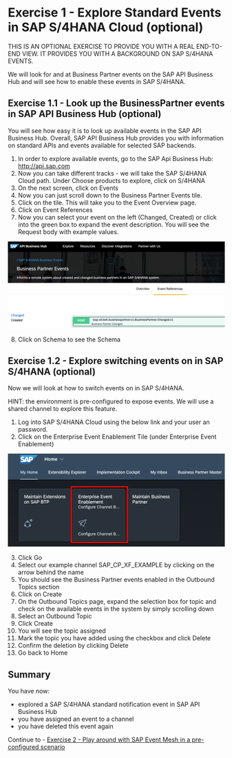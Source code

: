 # Exercise 1 - Explore Standard Events in SAP S/4HANA Cloud (optional)

THIS IS AN OPTIONAL EXERCISE TO PROVIDE YOU WITH A REAL END-TO-END VIEW. IT PROVIDES YOU WITH A BACKGROUND ON SAP S/4HANA EVENTS.

We will look for and at Business Partner events on the SAP API Business Hub and will see how to enable these events in SAP S/4HANA. 

## Exercise 1.1 - Look up the BusinessPartner events in SAP API Business Hub (optional)

You will see how easy it is to look up available events in the SAP API Business Hub. Overall, SAP API Business Hub provides you with information on standard APIs and events available for selected SAP backends.

1. In order to explore available events, go to the SAP Api Business Hub: http://api.sap.com
2. Now you can take different tracks - we will take the SAP S/4HANA Cloud path. Under Choose products to explore, click on S/4HANA
3. On the next screen, click on Events
4. Now you can just scroll down to the Business Partner Events tile.
5. Click on the tile. This will take you to the Event Overview page.
6. Click on Event References
7. Now you can select your event on the left (Changed, Created) or click into the green box to expand the event description. You will see the Request body with example values.

![API Business Hub](/./images/IN261-ex1-1.png)

8. Click on Schema to see the Schema

## Exercise 1.2 - Explore switching events on in SAP S/4HANA (optional)

Now we will look at how to switch events on in SAP S/4HANA.

HINT: the environment is pre-configured to expose events. We will use a shared channel to explore this feature.

1. Log into SAP S/4HANA Cloud using the below link and your user an password.
2. Click on the Enterprise Event Enablement Tile (under Enterprise Event Enablement)

![Enterprise Event Enablement](/./images/IN261-ex1-2.png)

3. Click Go
4. Select our example channel SAP_CP_XF_EXAMPLE by clicking on the arrow behind the name
5. You should see the Business Partner events enabled in the Outbound Topics section
6. Click on Create
7. On the Outbound Topics page, expand the selection box for topic and check on the available events in the system by simply scrolling down
8. Select an Outbound Topic
9. Click Create
10. You will see the topic assigned
11. Mark the topic you have added using the checkbox and click Delete
12. Confirm the deletion by clicking Delete
13. Go back to Home

## Summary

You have now:

- explored a SAP S/4HANA standard notification event in SAP API Business Hub
- you have assigned an event to a channel
- you have deleted this event again

Continue to - [Exercise 2 - Play around with SAP Event Mesh in a pre-configured scenario](../ex2/README.md)

